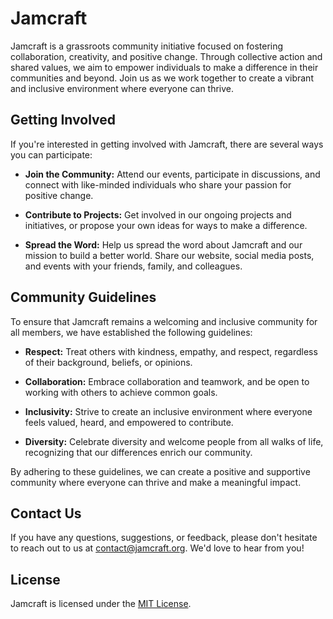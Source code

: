 # Jamcraft

Jamcraft is a grassroots community initiative focused on fostering collaboration, creativity, and positive change. Through collective action and shared values, we aim to empower individuals to make a difference in their communities and beyond. Join us as we work together to create a vibrant and inclusive environment where everyone can thrive.

## Getting Involved

If you're interested in getting involved with Jamcraft, there are several ways you can participate:

- **Join the Community:** Attend our events, participate in discussions, and connect with like-minded individuals who share your passion for positive change.

- **Contribute to Projects:** Get involved in our ongoing projects and initiatives, or propose your own ideas for ways to make a difference.

- **Spread the Word:** Help us spread the word about Jamcraft and our mission to build a better world. Share our website, social media posts, and events with your friends, family, and colleagues.

## Community Guidelines

To ensure that Jamcraft remains a welcoming and inclusive community for all members, we have established the following guidelines:

- **Respect:** Treat others with kindness, empathy, and respect, regardless of their background, beliefs, or opinions.

- **Collaboration:** Embrace collaboration and teamwork, and be open to working with others to achieve common goals.

- **Inclusivity:** Strive to create an inclusive environment where everyone feels valued, heard, and empowered to contribute.

- **Diversity:** Celebrate diversity and welcome people from all walks of life, recognizing that our differences enrich our community.

By adhering to these guidelines, we can create a positive and supportive community where everyone can thrive and make a meaningful impact.

## Contact Us

If you have any questions, suggestions, or feedback, please don't hesitate to reach out to us at [contact@jamcraft.org](mailto:contact@jamcraft.org). We'd love to hear from you!

## License

Jamcraft is licensed under the [MIT License](LICENSE).
